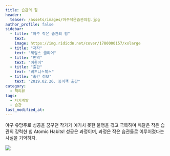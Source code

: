 ```yaml
---
title: 습관의 힘
header:
  teaser: /assets/images/아주작은습관의힘.jpg
author_profile: false
sidebar:
  - title: "아주 작은 습관의 힘"
    text:
    image: https://img.ridicdn.net/cover/1780000157/xxlarge
  - title: "저자"
    text: "제임스 클리어"
  - title: "번역"
    text: "이한이"
  - title: "출판"
    text: "비즈니스북스"
  - title: "출간 정보"
    text: "2019.02.26. 종이책 출간"
category:
  - 책리뷰
tags:
  - 자기계발
  - 습관
last_modified_at:
---
```


야구 유망주로 성공을 꿈꾸던 작가가 예기치 못한 불행을 겪고 극복하며 깨달은 작은 습관의 강력한 힘 Atomic Habits! 성공은 과정이며, 과정은 작은 습관들로 이루어졌다는 사실을 기억하자. 

![](https://tva1.sinaimg.cn/large/006tNbRwgy1gbj1yj0ja0j30u013jqv5.jpg)

